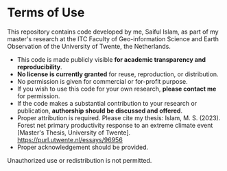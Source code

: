 # Terms of Use

This repository contains code developed by me, Saiful Islam, as part of my master's research at the ITC Faculty of Geo-information Science and Earth Observation of the University of Twente, the Netherlands.

- This code is made publicly visible **for academic transparency and reproducibility**.
- **No license is currently granted** for reuse, reproduction, or distribution.
- No permission is given for commercial or for-profit purpose.
- If you wish to use this code for your own research, **please contact me** for permission.
- If the code makes a substantial contribution to your research or publication, **authorship should be discussed and offered**.
- Proper attribution is required. Please cite my thesis: Islam, M. S. (2023). Forest net primary productivity response to an extreme climate event [Master's Thesis, University of Twente]. https://purl.utwente.nl/essays/96956
- Proper acknowledgement should be provided.

Unauthorized use or redistribution is not permitted.
